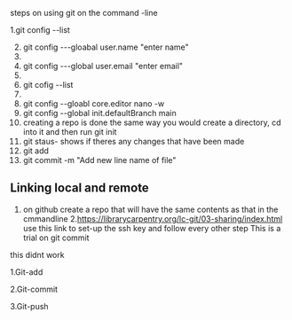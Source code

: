 steps on using git on the command -line

1.git config --list

2. git config ---gloabal user.name "enter name"
3. 
4. git config ---global user.email "enter email"
5. 
6. git cofig --list
7. 
8. git config --gloabl core.editor nano -w
9. git config --global init.defaultBranch main
10. creating a repo is done the same way you would create a directory, cd into it and then run git init
11. git staus- shows if theres any changes that have been made 
12. git add <name of file>
13. git commit -m "Add new line name of file"
 ## Linking local and remote
 1. on github create a repo that will have the same contents as that in the cmmandline
 2.https://librarycarpentry.org/lc-git/03-sharing/index.html
use this link to set-up the ssh key and  follow every other step
This is a trial on git commit
 
this didnt work

1.Git-add

2.Git-commit

3.Git-push
